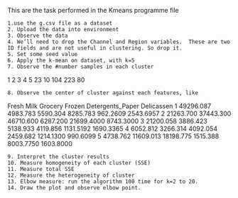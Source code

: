 This are the task performed in the Kmeans programme file
    
    1.use the g.csv file as a dataset
    2. Upload the data into environment
    3. Observe the data 
    4. We’ll need to drop the Channel and Region variables.  These are two ID fields and are not useful in clustering. So drop it.
    5. Set some seed value
    6. Apply the k-mean on dataset, with k=5
    7. Observe the #number samples in each cluster
 1   2   3   4   5 
 23  10 104 223  80 

    8. Observe the center of cluster against each features, like
Fresh      Milk   Grocery   Frozen Detergents_Paper Delicassen
1 49296.087  4983.783  5590.304 8285.783         962.2609  2543.6957
2 21263.700 37443.300 46710.600 6287.200       21699.4000  8743.3000
3 21200.058  3886.423  5138.933 4119.856        1131.5192  1690.3365
4  6052.812  3266.314  4092.054 2459.682        1214.1300   990.6099
5  4738.762 11609.013 18198.775 1515.388        8003.7750  1603.8000

    9. Interpret the cluster results
    10. Measure homogeneity of each cluster (SSE)
    11. Measure total SSE
    12. Measure the heterogeneity of cluster 
    13. Elbow measure: run the algorithm 100 time for k=2 to 20. 
    14. Draw the plot and observe elbow point. 
